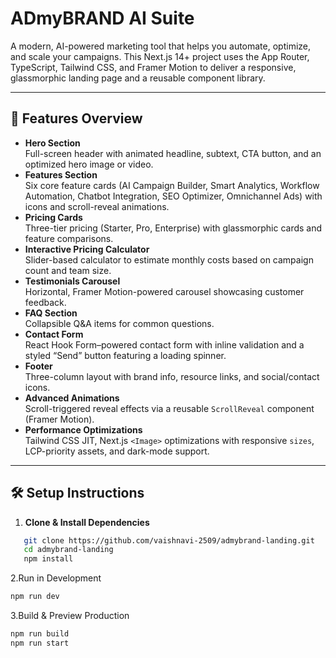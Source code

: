 # ADmyBRAND AI Suite

A modern, AI-powered marketing tool that helps you automate, optimize, and scale your campaigns. This Next.js 14+ project uses the App Router, TypeScript, Tailwind CSS, and Framer Motion to deliver a responsive, glassmorphic landing page and a reusable component library.

---

## 🚀 Features Overview

- **Hero Section**  
  Full-screen header with animated headline, subtext, CTA button, and an optimized hero image or video.  
- **Features Section**  
  Six core feature cards (AI Campaign Builder, Smart Analytics, Workflow Automation, Chatbot Integration, SEO Optimizer, Omnichannel Ads) with icons and scroll-reveal animations.  
- **Pricing Cards**  
  Three-tier pricing (Starter, Pro, Enterprise) with glassmorphic cards and feature comparisons.  
- **Interactive Pricing Calculator**  
  Slider-based calculator to estimate monthly costs based on campaign count and team size.  
- **Testimonials Carousel**  
  Horizontal, Framer Motion-powered carousel showcasing customer feedback.  
- **FAQ Section**  
  Collapsible Q&A items for common questions.  
- **Contact Form**  
  React Hook Form–powered contact form with inline validation and a styled “Send” button featuring a loading spinner.  
- **Footer**  
  Three-column layout with brand info, resource links, and social/contact icons.  
- **Advanced Animations**  
  Scroll-triggered reveal effects via a reusable `ScrollReveal` component (Framer Motion).  
- **Performance Optimizations**  
  Tailwind CSS JIT, Next.js `<Image>` optimizations with responsive `sizes`, LCP-priority assets, and dark-mode support.

---

## 🛠 Setup Instructions

1. **Clone & Install Dependencies**  
```bash
   git clone https://github.com/vaishnavi-2509/admybrand-landing.git
   cd admybrand-landing
   npm install
```

2.Run in Development
```bash 
npm run dev     
```

3.Build & Preview Production

```bash 
npm run build
npm run start       
```
